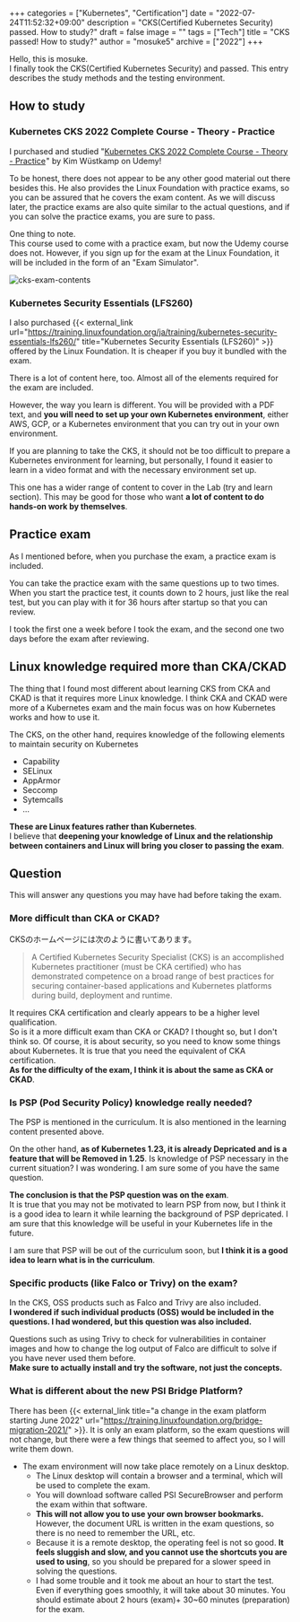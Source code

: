 +++
categories = ["Kubernetes", "Certification"]
date = "2022-07-24T11:52:32+09:00"
description = "CKS(Certified Kubernetes Security) passed. How to study?"
draft = false
image = ""
tags = ["Tech"]
title = "CKS passed! How to study?"
author = "mosuke5"
archive = ["2022"]
+++

Hello, this is mosuke.  
I finally took the CKS(Certified Kubernetes Security) and passed. This entry describes the study methods and the testing environment.
<!--more-->

## How to study
### Kubernetes CKS 2022 Complete Course - Theory - Practice
I purchased and studied "<a href="https://px.a8.net/svt/ejp?a8mat=3H3F8L+198YR6+3L4M+BW8O2&a8ejpredirect=https%3A%2F%2Fwww.udemy.com%2Fcourse%2Fcertified-kubernetes-security-specialist%2F" rel="nofollow">Kubernetes CKS 2022 Complete Course - Theory - Practice</a><img border="0" width="1" height="1" src="https://www11.a8.net/0.gif?a8mat=3H3F8L+198YR6+3L4M+BW8O2" alt="">" by Kim Wüstkamp on Udemy!

To be honest, there does not appear to be any other good material out there besides this. He also provides the Linux Foundation with practice exams, so you can be assured that he covers the exam content. As we will discuss later, the practice exams are also quite similar to the actual questions, and if you can solve the practice exams, you are sure to pass.

One thing to note.  
This course used to come with a practice exam, but now the Udemy course does not.
However, if you sign up for the exam at the Linux Foundation, it will be included in the form of an "Exam Simulator".

![cks-exam-contents](/image/cks-exam-contents-en.png)

### Kubernetes Security Essentials (LFS260)
I also purchased {{< external_link url="https://training.linuxfoundation.org/ja/training/kubernetes-security-essentials-lfs260/" title="Kubernetes Security Essentials (LFS260)" >}} offered by the Linux Foundation. It is cheaper if you buy it bundled with the exam.

There is a lot of content here, too. Almost all of the elements required for the exam are included.

However, the way you learn is different. You will be provided with a PDF text, and **you will need to set up your own Kubernetes environment**, either AWS, GCP, or a Kubernetes environment that you can try out in your own environment.

If you are planning to take the CKS, it should not be too difficult to prepare a Kubernetes environment for learning, but personally, I found it easier to learn in a video format and with the necessary environment set up.

This one has a wider range of content to cover in the Lab (try and learn section). This may be good for those who want **a lot of content to do hands-on work by themselves**.

## Practice exam
As I mentioned before, when you purchase the exam, a practice exam is included.

You can take the practice exam with the same questions up to two times.
When you start the practice test, it counts down to 2 hours, just like the real test, but you can play with it for 36 hours after startup so that you can review.

I took the first one a week before I took the exam, and the second one two days before the exam after reviewing.

## Linux knowledge required more than CKA/CKAD
The thing that I found most different about learning CKS from CKA and CKAD is that it requires more Linux knowledge.
I think CKA and CKAD were more of a Kubernetes exam and the main focus was on how Kubernetes works and how to use it.

The CKS, on the other hand, requires knowledge of the following elements to maintain security on Kubernetes

- Capability
- SELinux
- AppArmor
- Seccomp
- Sytemcalls
- ...

**These are Linux features rather than Kubernetes**.  
I believe that **deepening your knowledge of Linux and the relationship between containers and Linux will bring you closer to passing the exam**.

## Question
This will answer any questions you may have had before taking the exam.

### More difficult than CKA or CKAD?
CKSのホームページには次のように書いてあります。

> A Certified Kubernetes Security Specialist (CKS) is an accomplished Kubernetes practitioner (must be CKA certified) who has demonstrated competence on a broad range of best practices for securing container-based applications and Kubernetes platforms during build, deployment and runtime.

It requires CKA certification and clearly appears to be a higher level qualification.  
So is it a more difficult exam than CKA or CKAD? I thought so, but I don't think so.
Of course, it is about security, so you need to know some things about Kubernetes. It is true that you need the equivalent of CKA certification.  
**As for the difficulty of the exam, I think it is about the same as CKA or CKAD**.

### Is PSP (Pod Security Policy) knowledge really needed?
The PSP is mentioned in the curriculum. It is also mentioned in the learning content presented above.  

On the other hand, **as of Kubernetes 1.23, it is already Depricated and is a feature that will be Removed in 1.25**. Is knowledge of PSP necessary in the current situation? I was wondering. I am sure some of you have the same question.

**The conclusion is that the PSP question was on the exam**.  
It is true that you may not be motivated to learn PSP from now, but I think it is a good idea to learn it while learning the background of PSP depricated. I am sure that this knowledge will be useful in your Kubernetes life in the future.

I am sure that PSP will be out of the curriculum soon, but **I think it is a good idea to learn what is in the curriculum**.

### Specific products (like Falco or Trivy) on the exam?
In the CKS, OSS products such as Falco and Trivy are also included.  
**I wondered if such individual products (OSS) would be included in the questions. I had wondered, but this question was also included.**

Questions such as using Trivy to check for vulnerabilities in container images and how to change the log output of Falco are difficult to solve if you have never used them before.  
**Make sure to actually install and try the software, not just the concepts.**

### What is different about the new PSI Bridge Platform?
There has been {{< external_link title="a change in the exam platform starting June 2022" url="https://training.linuxfoundation.org/bridge-migration-2021/" >}}.
It is only an exam platform, so the exam questions will not change, but there were a few things that seemed to affect you, so I will write them down.

- The exam environment will now take place remotely on a Linux desktop.
  - The Linux desktop will contain a browser and a terminal, which will be used to complete the exam.
  - You will download software called PSI SecureBrowser and perform the exam within that software.
  - **This will not allow you to use your own browser bookmarks.** However, the document URL is written in the exam questions, so there is no need to remember the URL, etc.
  - Because it is a remote desktop, the operating feel is not so good. **It feels sluggish and slow, and you cannot use the shortcuts you are used to using**, so you should be prepared for a slower speed in solving the questions.
  - I had some trouble and it took me about an hour to start the test. Even if everything goes smoothly, it will take about 30 minutes. You should estimate about 2 hours (exam)+ 30~60 minutes (preparation) for the exam.